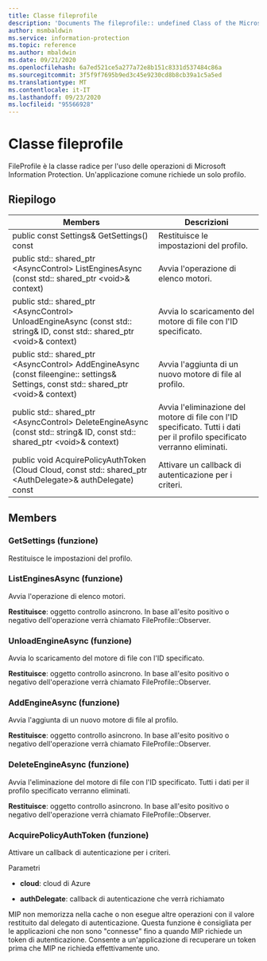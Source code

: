 ```yaml
---
title: Classe fileprofile
description: 'Documents The fileprofile:: undefined Class of the Microsoft Information Protection (MIP) SDK.'
author: msmbaldwin
ms.service: information-protection
ms.topic: reference
ms.author: mbaldwin
ms.date: 09/21/2020
ms.openlocfilehash: 6a7ed521ce5a277a72e8b151c8331d537484c86a
ms.sourcegitcommit: 3f5f9f7695b9ed3c45e9230cd8b8cb39a1c5a5ed
ms.translationtype: MT
ms.contentlocale: it-IT
ms.lasthandoff: 09/23/2020
ms.locfileid: "95566928"
---
```

# <a name="class-fileprofile"></a>Classe fileprofile 
FileProfile è la classe radice per l'uso delle operazioni di Microsoft Information Protection.
Un'applicazione comune richiede un solo profilo.
  
## <a name="summary"></a>Riepilogo
 Members                        | Descrizioni                                
--------------------------------|---------------------------------------------
public const Settings& GetSettings() const  |  Restituisce le impostazioni del profilo.
public std:: shared_ptr \<AsyncControl\> ListEnginesAsync (const std:: shared_ptr \<void\>& context)  |  Avvia l'operazione di elenco motori.
public std:: shared_ptr \<AsyncControl\> UnloadEngineAsync (const std:: string& ID, const std:: shared_ptr \<void\>& context)  |  Avvia lo scaricamento del motore di file con l'ID specificato.
public std:: shared_ptr \<AsyncControl\> AddEngineAsync (const fileengine:: settings& Settings, const std:: shared_ptr \<void\>& context)  |  Avvia l'aggiunta di un nuovo motore di file al profilo.
public std:: shared_ptr \<AsyncControl\> DeleteEngineAsync (const std:: string& ID, const std:: shared_ptr \<void\>& context)  |  Avvia l'eliminazione del motore di file con l'ID specificato. Tutti i dati per il profilo specificato verranno eliminati.
public void AcquirePolicyAuthToken (Cloud Cloud, const std:: shared_ptr \<AuthDelegate\>& authDelegate) const  |  Attivare un callback di autenticazione per i criteri.
  
## <a name="members"></a>Members
  
### <a name="getsettings-function"></a>GetSettings (funzione)
Restituisce le impostazioni del profilo.
  
### <a name="listenginesasync-function"></a>ListEnginesAsync (funzione)
Avvia l'operazione di elenco motori.

  
**Restituisce**: oggetto controllo asincrono.
In base all'esito positivo o negativo dell'operazione verrà chiamato FileProfile::Observer.
  
### <a name="unloadengineasync-function"></a>UnloadEngineAsync (funzione)
Avvia lo scaricamento del motore di file con l'ID specificato.

  
**Restituisce**: oggetto controllo asincrono.
In base all'esito positivo o negativo dell'operazione verrà chiamato FileProfile::Observer.
  
### <a name="addengineasync-function"></a>AddEngineAsync (funzione)
Avvia l'aggiunta di un nuovo motore di file al profilo.

  
**Restituisce**: oggetto controllo asincrono.
In base all'esito positivo o negativo dell'operazione verrà chiamato FileProfile::Observer.
  
### <a name="deleteengineasync-function"></a>DeleteEngineAsync (funzione)
Avvia l'eliminazione del motore di file con l'ID specificato. Tutti i dati per il profilo specificato verranno eliminati.

  
**Restituisce**: oggetto controllo asincrono.
In base all'esito positivo o negativo dell'operazione verrà chiamato FileProfile::Observer.
  
### <a name="acquirepolicyauthtoken-function"></a>AcquirePolicyAuthToken (funzione)
Attivare un callback di autenticazione per i criteri.

Parametri  
* **cloud**: cloud di Azure 


* **authDelegate**: callback di autenticazione che verrà richiamato


MIP non memorizza nella cache o non esegue altre operazioni con il valore restituito dal delegato di autenticazione. Questa funzione è consigliata per le applicazioni che non sono "connesse" fino a quando MIP richiede un token di autenticazione. Consente a un'applicazione di recuperare un token prima che MIP ne richieda effettivamente uno.